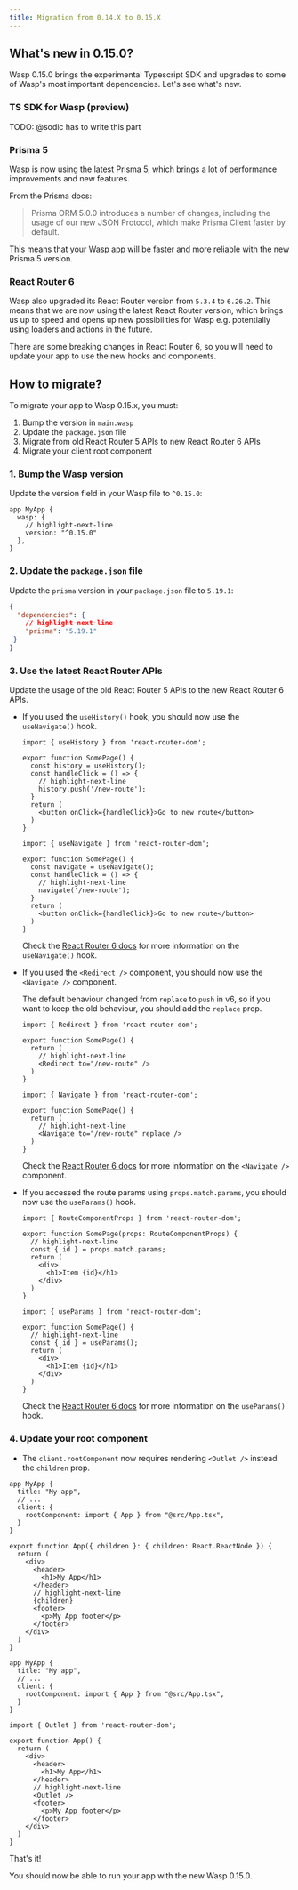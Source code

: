 ```yaml
---
title: Migration from 0.14.X to 0.15.X
---
```


## What's new in 0.15.0?

Wasp 0.15.0 brings the experimental Typescript SDK and upgrades to some of Wasp's most important dependencies. Let's see what's new.

### TS SDK for Wasp (preview)

TODO: @sodic has to write this part

### Prisma 5

Wasp is now using the latest Prisma 5, which brings a lot of performance improvements and new features.

From the Prisma docs:
> Prisma ORM 5.0.0 introduces a number of changes, including the usage of our new JSON Protocol, which make Prisma Client faster by default.

This means that your Wasp app will be faster and more reliable with the new Prisma 5 version.

### React Router 6

Wasp also upgraded its React Router version from `5.3.4` to `6.26.2`. This means that we are now using the latest React Router version, which brings us up to speed and opens up new possibilities for Wasp e.g. potentially using loaders and actions in the future.

There are some breaking changes in React Router 6, so you will need to update your app to use the new hooks and components.

## How to migrate?

To migrate your app to Wasp 0.15.x, you must:

1. Bump the version in `main.wasp`
2. Update the `package.json` file
3. Migrate from old React Router 5 APIs to new React Router 6 APIs
4. Migrate your client root component

### 1. Bump the Wasp version

Update the version field in your Wasp file to `^0.15.0`:

```wasp title="main.wasp"
app MyApp {
  wasp: {
    // highlight-next-line
    version: "^0.15.0"
  },
}
```

### 2. Update the `package.json` file

Update the `prisma` version in your `package.json` file to `5.19.1`:

```json title="package.json"
{
  "dependencies": {
    // highlight-next-line
    "prisma": "5.19.1"
 }
}
```

### 3. Use the latest React Router APIs

Update the usage of the old React Router 5 APIs to the new React Router 6 APIs.

- If you used the `useHistory()` hook, you should now use the `useNavigate()` hook.

  <Tabs>
  <TabItem value="before" label="Before">
  
  ```tsx title="src/SomePage.tsx"
  import { useHistory } from 'react-router-dom';

  export function SomePage() {
    const history = useHistory();
    const handleClick = () => {
      // highlight-next-line
      history.push('/new-route');
    }
    return (
      <button onClick={handleClick}>Go to new route</button>
    )
  }
  ```
  </TabItem>
  <TabItem value="after" label="After">
  
  ```tsx title="src/SomePage.tsx"
  import { useNavigate } from 'react-router-dom';

  export function SomePage() {
    const navigate = useNavigate();
    const handleClick = () => {
      // highlight-next-line
      navigate('/new-route');
    }
    return (
      <button onClick={handleClick}>Go to new route</button>
    )
  }
  ```
  </TabItem>
  </Tabs>

  Check the [React Router 6 docs](https://reactrouter.com/en/main/hooks/use-navigate#optionsreplace) for more information on the `useNavigate()` hook.

- If you used the `<Redirect />` component, you should now use the `<Navigate />` component.

  The default behaviour changed from `replace` to `push` in v6, so if you want to keep the old behaviour, you should add the `replace` prop.

  <Tabs>
  <TabItem value="before" label="Before">
  
  ```tsx title="src/SomePage.tsx"
  import { Redirect } from 'react-router-dom';

  export function SomePage() {
    return (
      // highlight-next-line
      <Redirect to="/new-route" />
    )
  }
  ```
  </TabItem>
  <TabItem value="after" label="After">
  
  ```tsx title="src/SomePage.tsx"
  import { Navigate } from 'react-router-dom';

  export function SomePage() {
    return (
      // highlight-next-line
      <Navigate to="/new-route" replace />
    )
  }
  ```
  </TabItem>
  </Tabs>

  Check the [React Router 6 docs](https://reactrouter.com/en/main/components/navigate) for more information on the `<Navigate />` component.

- If you accessed the route params using `props.match.params`, you should now use the `useParams()` hook.

  <Tabs>
  <TabItem value="before" label="Before">
  
  ```tsx title="src/SomePage.tsx"
  import { RouteComponentProps } from 'react-router-dom';

  export function SomePage(props: RouteComponentProps) {
    // highlight-next-line
    const { id } = props.match.params;
    return (
      <div>
        <h1>Item {id}</h1>
      </div>
    )
  }
  ```
  </TabItem>
  <TabItem value="after" label="After">
  
  ```tsx title="src/SomePage.tsx"
  import { useParams } from 'react-router-dom';

  export function SomePage() {
    // highlight-next-line
    const { id } = useParams();
    return (
      <div>
        <h1>Item {id}</h1>
      </div>
    )
  }
  ```
  </TabItem>
  </Tabs>

  Check the [React Router 6 docs](https://reactrouter.com/en/main/hooks/use-params) for more information on the `useParams()` hook.

### 4. Update your root component

- The `client.rootComponent` now requires rendering `<Outlet />` instead the `children` prop.

<Tabs>
<TabItem value="before" label="Before">


```wasp title="main.wasp"
app MyApp {
  title: "My app",
  // ...
  client: {
    rootComponent: import { App } from "@src/App.tsx",
  }
}
```

```tsx title="src/App.tsx"
export function App({ children }: { children: React.ReactNode }) {
  return (
    <div>
      <header>
        <h1>My App</h1>
      </header>
      // highlight-next-line
      {children}
      <footer>
        <p>My App footer</p>
      </footer>
    </div>
  )
}
```
</TabItem>
<TabItem value="after" label="After">

```wasp title="main.wasp"
app MyApp {
  title: "My app",
  // ...
  client: {
    rootComponent: import { App } from "@src/App.tsx",
  }
}
```

```tsx title="src/App.tsx"
import { Outlet } from 'react-router-dom';

export function App() {
  return (
    <div>
      <header>
        <h1>My App</h1>
      </header>
      // highlight-next-line
      <Outlet />
      <footer>
        <p>My App footer</p>
      </footer>
    </div>
  )
}
```
</TabItem>
</Tabs>

That's it!

You should now be able to run your app with the new Wasp 0.15.0.